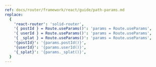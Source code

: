 ```yaml
---
ref: docs/router/framework/react/guide/path-params.md
replace:
  {
    'react-router': 'solid-router',
    '{ postId } = Route.useParams()': 'params = Route.useParams',
    '{ userId } = Route.useParams()': 'params = Route.useParams',
    '{ _splat } = Route.useParams()': 'params = Route.useParams',
    '{postId}': '{params.postId()}',
    '{userId}': '{params.userId()}',
    '{_splat}': '{params._splat()}',
  }
---
```

